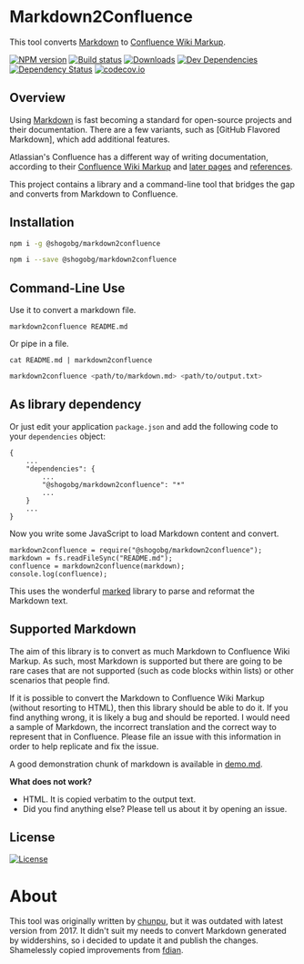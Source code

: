 # Markdown2Confluence

This tool converts [Markdown] to [Confluence Wiki Markup].

[![NPM version][npm-image]][npm-url]
[![Build status][travis-image]][travis-url]
[![Downloads][downloads-image]][downloads-url]
[![Dev Dependencies][devdependencies-badge]][devdependencies-link]
[![Dependency Status][david-image]][david-url]
[![codecov.io][codecov-badge]][codecov-link]

## Overview

Using [Markdown] is fast becoming a standard for open-source projects and their documentation. There are a few variants, such as [GitHub Flavored Markdown], which add additional features.

Atlassian's Confluence has a different way of writing documentation, according to their [Confluence Wiki Markup] and [later pages](https://confluence.atlassian.com/display/DOC/Confluence+Wiki+Markup) and [references](https://roundcorner.atlassian.net/secure/WikiRendererHelpAction.jspa?section=all).

This project contains a library and a command-line tool that bridges the gap and converts from Markdown to Confluence.

## Installation

```sh
npm i -g @shogobg/markdown2confluence
```

```sh
npm i --save @shogobg/markdown2confluence
```

## Command-Line Use

Use it to convert a markdown file.

    markdown2confluence README.md

Or pipe in a file.

    cat README.md | markdown2confluence

```sh
markdown2confluence <path/to/markdown.md> <path/to/output.txt>
```

## As library dependency

Or just edit your application `package.json` and add the following code to your `dependencies` object:

    {
        ...
        "dependencies": {
            ...
            "@shogobg/markdown2confluence": "*"
            ...
        }
        ...
    }

Now you write some JavaScript to load Markdown content and convert.

    markdown2confluence = require("@shogobg/markdown2confluence");
    markdown = fs.readFileSync("README.md");
    confluence = markdown2confluence(markdown);
    console.log(confluence);

This uses the wonderful [marked](https://www.npmjs.com/package/marked) library to parse and reformat the Markdown text.

## Supported Markdown

The aim of this library is to convert as much Markdown to Confluence Wiki Markup. As such, most Markdown is supported but there are going to be rare cases that are not supported (such as code blocks within lists) or other scenarios that people find.

If it is possible to convert the Markdown to Confluence Wiki Markup (without resorting to HTML), then this library should be able to do it. If you find anything wrong, it is likely a bug and should be reported. I would need a sample of Markdown, the incorrect translation and the correct way to represent that in Confluence. Please file an issue with this information in order to help replicate and fix the issue.

A good demonstration chunk of markdown is available in [demo.md](demo.md).

**What does not work?**

- HTML. It is copied verbatim to the output text.
- Did you find anything else? Please tell us about it by opening an issue.

## License

[![License][license-image]][license-url]

# About

This tool was originally written by [chunpu](https://github.com/chunpu/markdown2confluence), but it was outdated with latest version from 2017.
It didn't suit my needs to convert Markdown generated by widdershins, so i decided to update it and publish the changes.
Shamelessly copied improvements from [fdian](https://github.com/connected-world-services/markdown2confluence-cws).

[markdown]: http://daringfireball.net/projects/markdown/syntax
[confluence wiki markup]: https://confluence.atlassian.com/display/CONF42/Confluence+Wiki+Markup
[npm-image]: https://img.shields.io/npm/v/@shogobg/markdown2confluence.svg?style=flat-square
[npm-url]: https://www.npmjs.com/package/@shogobg/markdown2confluence
[downloads-image]: http://img.shields.io/npm/dm/@shogobg/markdown2confluence.svg?style=flat-square
[downloads-url]: https://www.npmjs.com/package/@shogobg/markdown2confluence
[david-image]: http://img.shields.io/david/Shogobg/markdown2confluence.svg?style=flat-square
[david-url]: https://david-dm.org/Shogobg/markdown2confluence
[devdependencies-badge]: https://img.shields.io/david/dev/Shogobg/markdown2confluence.svg
[devdependencies-link]: https://david-dm.org/Shogobg/markdown2confluence#info=devDependencies
[codecov-badge]: https://img.shields.io/codecov/c/github/Shogobg/markdown2confluence/master.svg
[codecov-link]: https://codecov.io/github/Shogobg/markdown2confluence?branch=master
[travis-image]: https://img.shields.io/travis/shogobg/markdown2confluence.svg?style=flat-square
[travis-url]: https://travis-ci.org/Shogobg/markdown2confluence
[license-image]: http://img.shields.io/npm/l/@shogobg/markdown2confluence.svg?style=flat-square
[license-url]: #
